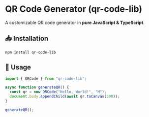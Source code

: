 # QR Code Generator (qr-code-lib)
A customizable QR code generator in **pure JavaScript & TypeScript**.

## 📥 Installation
```
npm install qr-code-lib
```

## 🚀 Usage
```typescript
import { QRCode } from "qr-code-lib";

async function generateQR() {
  const qr = new QRCode("Hello, World!", "M");
  document.body.appendChild(await qr.toCanvas(300));
}

generateQR();
```
